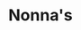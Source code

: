---
layout: case
title: Nonna's
description: For a growing restaurant chain like Nonna’s with three locations throughout NYC, a dedicated mobile app seemed like a natural next step. We aimed to provide its customers with a quick way to easily order and pick up fresh, high quality Italian dishes in the midst of their busy schedules.
overview:
    deliverable: Dedicated mobile app
    roles:
        - Concept
          Research
          Visuals
          Interaction
    duration: Sept - Dec 2022
    tool: Figma
    problem: Finding a restaurant with good food, loyalty discounts, and reliable order estimates is challenging for customers with unpredictable schedules in NYC.
    solution:
        tag: Create a mobile app with...
        items:
            - quick ordering for pickup
              loyalty discounts
              reliable order estimates and updates
research:
    description: To understand the users I was designing for and their needs, I conducted qualitative research through a competitive audit, interviews, empathy maps, and personas.
    questions:
        - Who are our users?
          What are their goals?
          In what context are they experiencing the app?
    target:
        description: The primary user group identified through my research was working adults and families with unpredictable schedules who don’t have time to meal prep.
---